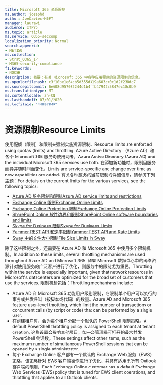 ```yaml
---
title: Microsoft 365 资源限制
ms.author: josephd
author: JoeDavies-MSFT
manager: laurawi
audience: ITPro
ms.topic: article
ms.service: O365-seccomp
localization_priority: Normal
search.appverid:
- MET150
ms.collection:
- Strat_O365_IP
- M365-security-compliance
f1.keywords:
- NOCSH
description: 摘要：有关 Microsoft 365 中各种应用程序的资源限制的信息。
ms.openlocfilehash: c3f10be1e64cb5d355d319a603cc0c1d2f238dc7
ms.sourcegitcommit: 6e608d957082244d1b4ffb47942e5847ec18c0b9
ms.translationtype: MT
ms.contentlocale: zh-CN
ms.lasthandoff: 07/01/2020
ms.locfileid: "44997849"
---
```

# <a name="resource-limits"></a><span data-ttu-id="12131-103">资源限制</span><span class="sxs-lookup"><span data-stu-id="12131-103">Resource Limits</span></span>

<span data-ttu-id="12131-104">使用配额（限制）和限制来强制实施资源限制。</span><span class="sxs-lookup"><span data-stu-id="12131-104">Resource limits are enforced using quotas (limits) and throttling.</span></span> <span data-ttu-id="12131-105">Azure Active Directory （Azure AD）和各个 Microsoft 365 服务均使用两者。</span><span class="sxs-lookup"><span data-stu-id="12131-105">Azure Active Directory (Azure AD) and the individual Microsoft 365 services use both.</span></span> <span data-ttu-id="12131-106">在添加新功能时，限制因服务而异并随时间而变化。</span><span class="sxs-lookup"><span data-stu-id="12131-106">Limits are service-specific and change over time as new capabilities are added.</span></span> <span data-ttu-id="12131-107">有关各种服务的当前限制的详细信息，请参阅下列主题：</span><span class="sxs-lookup"><span data-stu-id="12131-107">For details on the current limits for the various services, see the following topics:</span></span>

- [<span data-ttu-id="12131-108">Azure AD 服务限制和限制</span><span class="sxs-lookup"><span data-stu-id="12131-108">Azure AD service limits and restrictions</span></span>](https://docs.microsoft.com/azure/azure-resource-manager/management/azure-subscription-service-limits)
- [<span data-ttu-id="12131-109">Exchange Online 限制</span><span class="sxs-lookup"><span data-stu-id="12131-109">Exchange Online Limits</span></span>](https://technet.microsoft.com/library/exchange-online-limits.aspx)
- [<span data-ttu-id="12131-110">Exchange Online Protection 限制</span><span class="sxs-lookup"><span data-stu-id="12131-110">Exchange Online Protection Limits</span></span>](https://technet.microsoft.com/library/exchange-online-protection-limits.aspx)
- [<span data-ttu-id="12131-111">SharePoint Online 软件边界和限制</span><span class="sxs-lookup"><span data-stu-id="12131-111">SharePoint Online software boundaries and limits</span></span>](https://support.office.com/article/SharePoint-Online-software-boundaries-and-limits-8F34FF47-B749-408B-ABC0-B605E1F6D498)
- [<span data-ttu-id="12131-112">Skype for Business 限制</span><span class="sxs-lookup"><span data-stu-id="12131-112">Skype for Business Limits</span></span>](https://technet.microsoft.com/library/skype-for-business-online-limits.aspx)
- [<span data-ttu-id="12131-113">Yammer REST API 和速率限制</span><span class="sxs-lookup"><span data-stu-id="12131-113">Yammer REST API and Rate Limits</span></span>](https://developer.yammer.com/docs/rest-api-rate-limits)
- [<span data-ttu-id="12131-114">Sway 中的文件大小限制</span><span class="sxs-lookup"><span data-stu-id="12131-114">File Size Limits in Sway</span></span>](https://support.office.com/article/File-size-limits-in-Sway-4db21bc6-b42b-499f-9272-66e089db109f)

<span data-ttu-id="12131-115">除了这些限制之外，还需要在 Azure AD 和 Microsoft 365 中使用多个限制机制。</span><span class="sxs-lookup"><span data-stu-id="12131-115">In addition to these limits, several throttling mechanisms are used throughout Azure AD and Microsoft 365.</span></span> <span data-ttu-id="12131-116">如果 Microsoft 数据中心中的网络资源针对使用服务的广泛客户进行了优化，则服务中的限制尤为重要。</span><span class="sxs-lookup"><span data-stu-id="12131-116">Throttling within the service is especially important, given that network resources in Microsoft's datacenters are optimized for the broad set of customers that use the services.</span></span> <span data-ttu-id="12131-117">限制机制包括：</span><span class="sxs-lookup"><span data-stu-id="12131-117">Throttling mechanisms include:</span></span>

- <span data-ttu-id="12131-118">Azure AD 和 Microsoft 365 功能用户级别限制，它限制单个用户可以执行的事务或并发呼叫（按脚本或代码）的数量。</span><span class="sxs-lookup"><span data-stu-id="12131-118">Azure AD and Microsoft 365 feature user-level throttling, which limit the number of transactions or concurrent calls (by script or code) that can be performed by a single user.</span></span>
- <span data-ttu-id="12131-119">在创建租户时，会为每个租户分配一个默认的 PowerShell 限制策略。</span><span class="sxs-lookup"><span data-stu-id="12131-119">A default PowerShell throttling policy is assigned to each tenant at tenant creation.</span></span> <span data-ttu-id="12131-120">这些设置会影响其他项目，如一台管理员可打开的最大并发 PowerShell 会话数。</span><span class="sxs-lookup"><span data-stu-id="12131-120">These settings affect other items, such as the maximum number of simultaneous PowerShell sessions that can be opened by a single administrator.</span></span>
- <span data-ttu-id="12131-121">每个 Exchange Online 客户都有一个默认的 Exchange Web 服务（EWS）策略，该策略针对 EWS 客户端操作进行了优化，并具有适用于所有 Outlook 客户端的限制。</span><span class="sxs-lookup"><span data-stu-id="12131-121">Each Exchange Online customer has a default Exchange Web Services (EWS) policy that is tuned for EWS client operations, and throttling that applies to all Outlook clients.</span></span>
